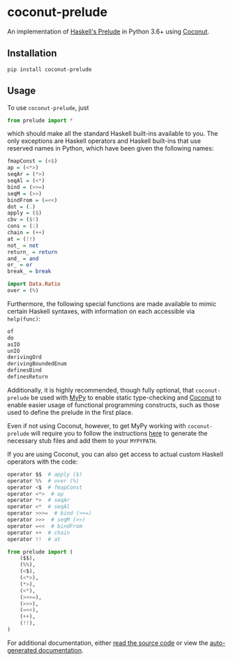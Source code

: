 # coconut-prelude

An implementation of [Haskell's Prelude](https://hackage.haskell.org/package/base-4.10.1.0/docs/Prelude.html) in Python 3.6+ using [Coconut](http://coconut-lang.org).

## Installation

```
pip install coconut-prelude
```

## Usage

To use `coconut-prelude`, just
```python
from prelude import *
```
which should make all the standard Haskell built-ins available to you. The only exceptions are Haskell operators and Haskell built-ins that use reserved names in Python, which have been given the following names:
```haskell
fmapConst = (<$)
ap = (<*>)
seqAr = (*>)
seqAl = (<*)
bind = (>>=)
seqM = (>>)
bindFrom = (=<<)
dot = (.)
apply = ($)
cbv = ($!)
cons = (:)
chain = (++)
at = (!!)
not_ = not
return_ = return
and_ = and
or_ = or
break_ = break

import Data.Ratio
over = (%)
```

Furthermore, the following special functions are made available to mimic certain Haskell syntaxes, with information on each accessible via `help(func)`:
```python
of
do
asIO
unIO
derivingOrd
derivingBoundedEnum
definesBind
definesReturn
```

Additionally, it is highly recommended, though fully optional, that `coconut-prelude` be used with [MyPy](https://mypy.readthedocs.io/en/stable/) to enable static type-checking and [Coconut](http://coconut-lang.org) to enable easier usage of functional programming constructs, such as those used to define the prelude in the first place.

Even if not using Coconut, however, to get MyPy working with `coconut-prelude` will require you to follow the instructions [here](https://coconut.readthedocs.io/en/master/DOCS.html#mypy-integration) to generate the necessary stub files and add them to your `MYPYPATH`.

If you are using Coconut, you can also get access to actual custom Haskell operators with the code:
```python
operator $$  # apply ($)
operator %%  # over (%)
operator <$  # fmapConst
operator <*>  # ap
operator *>  # seqAr
operator <*  # seqAl
operator >>>=  # bind (>>=)
operator >>>  # seqM (>>)
operator =<<  # bindFrom
operator ++  # chain
operator !!  # at

from prelude import (
    ($$),
    (%%),
    (<$),
    (<*>),
    (*>),
    (<*),
    (>>>=),
    (>>>),
    (=<<),
    (++),
    (!!),
)
```

For additional documentation, either [read the source code](https://github.com/evhub/coconut-prelude/blob/master/prelude-source/main.coco) or view the [auto-generated documentation](https://ghcdn.rawgit.org/evhub/coconut-prelude/master/prelude.html).
